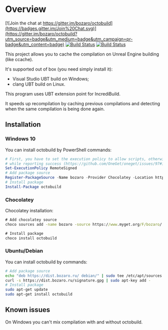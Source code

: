 # Overview

[![Join the chat at https://gitter.im/bozaro/octobuild](https://badges.gitter.im/Join%20Chat.svg)](https://gitter.im/bozaro/octobuild?utm_source=badge&utm_medium=badge&utm_campaign=pr-badge&utm_content=badge) [![Build Status](https://travis-ci.org/bozaro/octobuild.svg?branch=master)](https://travis-ci.org/bozaro/octobuild) [![Build Status](https://builder.bozaro.ru/buildStatus/icon?job=octobuild-win/master)](https://builder.bozaro.ru/job/octobuild-win/branch/master/)

This project allows you to cache the compilation on Unreal Engine building (like ccache).

It's supported out of box (you need simply install it):

 * Visual Studio UBT build on Windows;
 * clang UBT build on Linux.

This program uses UBT extension point for IncrediBuild.

It speeds up recompilation by caching previous compilations and detecting when the same compilation is being done again.

## Installation

### Windows 10
You can install octobuild by PowerShell commands:
```ps1
# First, you have to set the execution policy to allow scripts, otherwise it'll silently fail
# while reporting success (https://github.com/OneGet/oneget/issues/97#issuecomment-139331418):
Set-ExecutionPolicy RemoteSigned
# Add package source
Register-PackageSource -Name bozaro -Provider Chocolatey -Location https://www.myget.org/F/bozaro/
# Install package
Install-Package octobuild
```

### Chocolatey
Chocolatey installation:
```bat
# Add chocolatey source
choco sources add -name bozaro -source https://www.myget.org/F/bozaro/

# Install package
choco install octobuild
```

### Ubuntu/Debian

You can install octobuild by commands:
```bash
# Add package source
echo "deb https://dist.bozaro.ru/ debian/" | sudo tee /etc/apt/sources.list.d/dist.bozaro.ru.list
curl -s https://dist.bozaro.ru/signature.gpg | sudo apt-key add -
# Install package
sudo apt-get update
sudo apt-get install octobuild
```

## Known issues

On Windows you can't mix compilation with and without octobuild.

